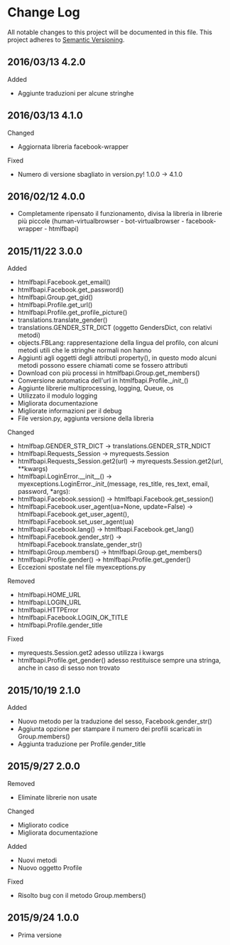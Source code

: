 # Change Log
All notable changes to this project will be documented in this file.
This project adheres to [Semantic Versioning](http://semver.org/).


## 2016/03/13 4.2.0 ##

Added
 - Aggiunte traduzioni per alcune stringhe


## 2016/03/13 4.1.0 ##

Changed
 - Aggiornata libreria facebook-wrapper
 
Fixed
 - Numero di versione sbagliato in version.py! 1.0.0 -> 4.1.0

 
## 2016/02/12 4.0.0 ##

 - Completamente ripensato il funzionamento, divisa la libreria in librerie più
   piccole (human-virtualbrowser - bot-virtualbrowser - facebook-wrapper - htmlfbapi)
  
 
## 2015/11/22 3.0.0 ##

Added
 - htmlfbapi.Facebook.get_email()
 - htmlfbapi.Facebook.get_password()
 - htmlfbapi.Group.get_gid()
 - htmlfbapi.Profile.get_url()
 - htmlfbapi.Profile.get_profile_picture()
 - translations.translate_gender()
 - translations.GENDER_STR_DICT (oggetto GendersDict, con relativi metodi)
 - objects.FBLang: rappresentazione della lingua del profilo, con alcuni metodi
   utili che le stringhe normali non hanno
 - Aggiunti agli oggetti degli attributi property(), in questo modo alcuni metodi
   possono essere chiamati come se fossero attributi
 - Download con più processi in htmlfbapi.Group.get_members()
 - Conversione automatica dell'url in htmlfbapi.Profile.\__init__()
 - Aggiunte librerie multiprocessing, logging, Queue, os
 - Utilizzato il modulo logging
 - Migliorata documentazione
 - Migliorate informazioni per il debug
 - File version.py, aggiunta versione della libreria

Changed
 - htmlfbap.GENDER_STR_DICT -> translations.GENDER_STR_NDICT
 - htmlfbapi.Requests_Session -> myrequests.Session
 - htmlfbapi.Requests_Session.get2(url) -> myrequests.Session.get2(url, \**kwargs)
 - htmlfbapi.LoginError.\_\_init\_\_() -> myexceptions.LoginError.\__init__(message, res_title, res_text, email, password, \*args):
 - htmlfbapi.Facebook.session() -> htmlfbapi.Facebook.get_session()
 - htmlfbapi.Facebook.user_agent(ua=None, update=False) -> htmlfbapi.Facebook.get_user_agent(),
   htmlfbapi.Facebook.set_user_agent(ua)
 - htmlfbapi.Facebook.lang() -> htmlfbapi.Facebook.get_lang()
 - htmlfbapi.Facebook.gender_str() -> htmlfbapi.Facebook.translate_gender_str()
 - htmlfbapi.Group.members() -> htmlfbapi.Group.get_members()
 - htmlfbapi.Profile.gender() ->  htmlfbapi.Profile.get_gender()
 - Eccezioni spostate nel file myexceptions.py

Removed
 - htmlfbapi.HOME_URL
 - htmlfbapi.LOGIN_URL
 - htmlfbapi.HTTPError
 - htmlfbapi.Facebook.LOGIN_OK_TITLE
 - htmlfbapi.Profile.gender_title

Fixed
 - myrequests.Session.get2 adesso utilizza i kwargs
 - htmlfbapi.Profile.get_gender() adesso restituisce sempre una stringa,
   anche in caso di sesso non trovato


## 2015/10/19 2.1.0 ##

Added
 - Nuovo metodo per la traduzione del sesso, Facebook.gender_str()
 - Aggiunta opzione per stampare il numero dei profili scaricati in Group.members()
 - Aggiunta traduzione per Profile.gender_title


## 2015/9/27 2.0.0 ##

Removed
 - Eliminate librerie non usate

Changed
 - Migliorato codice
 - Migliorata documentazione

Added
 - Nuovi metodi
 - Nuovo oggetto Profile

Fixed
 - Risolto bug con il metodo Group.members()


## 2015/9/24 1.0.0 ## 
 - Prima versione
